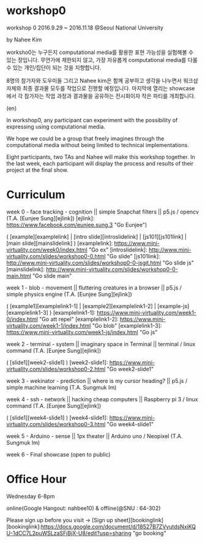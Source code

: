# workshop0
workshop 0
2016.9.29 ~ 2016.11.18
@Seoul National University

by Nahee Kim

worksho0는 누구든지 computational media를 활용한 표현 가능성을 실험해볼 수 있는 장입니다.
무언가에 제한되지 않고, 가장 자유롭게 computational media를 다룰 수 있는 개인/집단이 되는 것을 지향합니다.



8명의 참가자와 도우미들 그리고 Nahee kim은 함께 공부하고 생각을 나누면서 워크샵 자체와 최종 결과물 모두를 작업으로 진행할 예정입니다. 마지막에 열리는 showcase에서 각 참가자는 작업 과정과 결과물을 공유하는 전시회이자 작은 파티를 개최합니다.


(en)

In workshop0, any participant can experiment with the possibility of expressing using computational media. 

We hope we could be a group that freely imagines through the computational media without being limited to technical implementations.

Eight participants, two TAs and Nahee will make this workshop together. In the last week, each participant will display the process and results of their project at the final show. 


# Curriculum

week 0 - face tracking - cognition || simple Snapchat filters || p5.js / opencv (T.A. [Eunjee Sung][ejlink])
[ejlink]: https://www.facebook.com/eunjee.sung.3 "Go Eunjee")

( [example][examplelink] | [intro slide][introslidelink] | [js101][js101link] | [main slide][mainslidelink] )
[examplelink]: https://www.mini-virtuality.com/week0/index.html "Go ex"
[introslidelink]: http://www.mini-virtuality.com/slides/workshop0-0.html "Go slide"
[js101link]: http://www.mini-virtuality.com/slides/workshop0-0-jsgit.html "Go slide js"
[mainslidelink]: http://www.mini-virtuality.com/slides/workshop0-0-main.html "Go slide main"


week 1 - blob - movement || fluttering creatures in a browser || p5.js / simple physics engine (T.A. [Eunjee Sung][ejlink])

( [example1][examplelink1-1] | [example2][examplelink1-2] | [example-js][examplelink1-3] )
[examplelink1-1]: https://www.mini-virtuality.com/week1-0/index.html "Go att repel"
[examplelink1-2]: https://www.mini-virtuality.com/week1-1/index.html "Go blob"
[examplelink1-3]: https://www.mini-virtuality.com/week1-js/index.html "Go js"

week 2 - terminal - system || imaginary space in Terminal || terminal / linux command (T.A. [Eunjee Sung][ejlink])

( [slide1][week2-slide1] )
[week2-slide1]: https://www.mini-virtuality.com/slides/workshop0-2.html "Go week2-slide1"

week 3 - wekinator - prediction || where is my cursor heading? || p5.js / simple machine learning (T.A. Sungmuk Im)

week 4 - ssh - network || hacking cheap computers || Raspberry pi 3 / linux command  (T.A. [Eunjee Sung][ejlink])

( [slide1][week4-slide1] )
[week4-slide1]: https://www.mini-virtuality.com/slides/workshop0-3.html "Go week4-slide1"

week 5 - Arduino - sense || 1px theater || Arduino uno / Neopixel (T.A. Sungmuk Im)

week 6 - Final showcase (open to public)


# Office Hour

Wednesday 6-8pm

online(Google Hangout: nahbee10) & offline(@SNU : 64-302)

Please sign up before you visit -> [Sign up sheet][bookinglink]
[bookinglink]:https://docs.google.com/document/d/18527B7ZVyutdsNxiKQU-1dCC7L2puWSLzaSFjBjX-U8/edit?usp=sharing "go booking"
